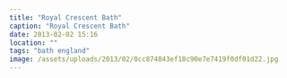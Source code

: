 ```yaml
---
title: "Royal Crescent Bath"
caption: "Royal Crescent Bath"
date: 2013-02-02 15:16
location: ""
tags: "bath england"
image: /assets/uploads/2013/02/0cc874843ef18c90e7e7419f0df01d22.jpg
---
```

